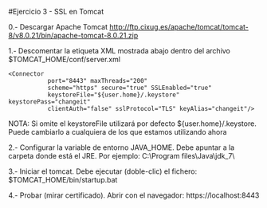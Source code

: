 #Ejercicio 3 - SSL en Tomcat

0.- Descargar Apache Tomcat 
http://ftp.cixug.es/apache/tomcat/tomcat-8/v8.0.21/bin/apache-tomcat-8.0.21.zip

1.- Descomentar la etiqueta XML mostrada abajo dentro del archivo $TOMCAT_HOME/conf/server.xml

```
<Connector 
           port="8443" maxThreads="200"
           scheme="https" secure="true" SSLEnabled="true"
           keystoreFile="${user.home}/.keystore" keystorePass="changeit"
           clientAuth="false" sslProtocol="TLS" keyAlias="changeit"/>
```

NOTA: Si omite el keystoreFile utilizará por defecto ${user.home}/.keystore. Puede cambiarlo a cualquiera de los que estamos utilizando ahora

2.- Configurar la variable de entorno JAVA_HOME. Debe apuntar a la carpeta donde está el JRE. Por ejemplo: C:\Program files\Java\jdk_7\

3.- Iniciar el tomcat. Debe ejecutar (doble-clic) el fichero: $TOMCAT_HOME/bin/startup.bat

4.- Probar (mirar certificado). Abrir con el navegador: https://localhost:8443
